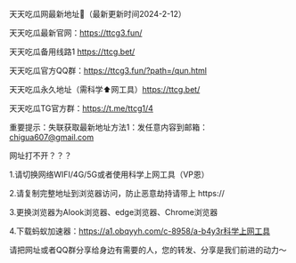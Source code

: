 天天吃瓜网最新地址👋（最新更新时间2024-2-12）

天天吃瓜最新官网：https://ttcg3.fun/

天天吃瓜备用线路1 https://ttcg.bet/

天天吃瓜官方QQ群：https://ttcg3.fun/?path=/qun.html

天天吃瓜永久地址（需科学⬆️网工具）https://ttcg.bet/

天天吃瓜TG官方群：https://t.me/ttcg1/4

重要提示：失联获取最新地址方法1：发任意内容到邮箱：chigua607@gmail.com

网址打不开？？？

1.请切换网络WIFI/4G/5G或者使用科学上网工具（VP恩）

2.请复制完整地址到浏览器访问，防止恶意劫持请带上 https://

3.更换浏览器为Alook浏览器、edge浏览器、Chrome浏览器

4.下载蚂蚁加速器：https://a1.obqyyh.com/c-8958/a-b4y3r科学上网工具

请把网址或者QQ群分享给身边有需要的人，您的转发、分享是我们前进的动力～

